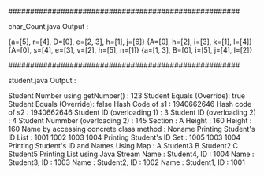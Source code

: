 #####################################################

char_Count.java Output :

{a=[5], r=[4], D=[0], e=[2, 3], h=[1], j=[6]}
{A=[0], h=[2], i=[3], k=[1], l=[4]}
{A=[0], s=[4], e=[3], v=[2], h=[5], n=[1]}
{a=[1, 3], B=[0], i=[5], j=[4], l=[2]}

#####################################################

student.java Output :

Student Number using getNumber() : 123
Student Equals (Override): true
Student Equals (Override): false
Hash Code of s1 : 1940662646
Hash code of s2 : 1940662646
Student ID (overloading 1) : 3
Student ID (overloading 2) : 4
Student Nummber (overloading 2) : 145
Section : A
Height : 160
Height : 160
Name by accessing concrete class method : Noname
Printing Student's ID List :
1001
1002
1003
1004
Printing Student's ID Set :
1005
1003
1004
Printing Student's ID and Names Using Map :
A Student3
B Student2
C Student5
Printing List using Java Stream
Name : Student4, ID : 1004
Name : Student3, ID : 1003
Name : Student2, ID : 1002
Name : Student1, ID : 1001

